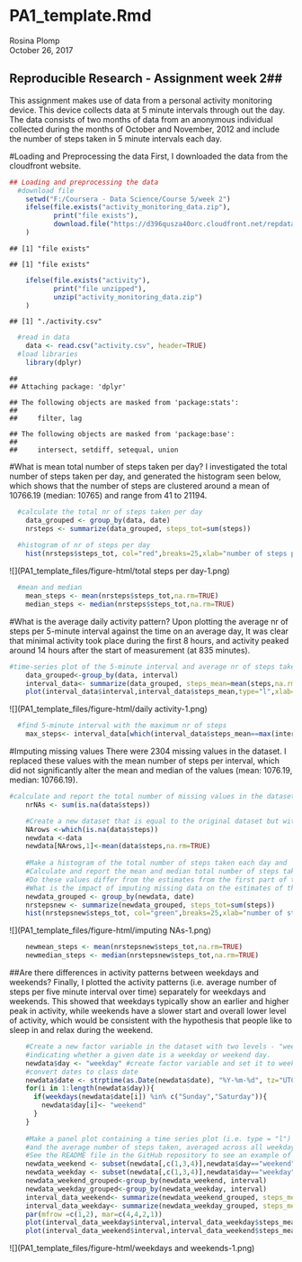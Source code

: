 # PA1_template.Rmd
Rosina Plomp  
October 26, 2017  


## Reproducible Research - Assignment week 2##

This assignment makes use of data from a personal activity monitoring device. This device collects data at 5 minute intervals through out the day. The data consists of two months of data from an anonymous individual collected during the months of October and November, 2012 and include the number of steps taken in 5 minute intervals each day.

#Loading and Preprocessing the data
First, I downloaded the data from the cloudfront website.


```r
## Loading and preprocessing the data
  #download file
    setwd("F:/Coursera - Data Science/Course 5/week 2")
    ifelse(file.exists("activity_monitoring_data.zip"),
           print("file exists"), 
           download.file("https://d396qusza40orc.cloudfront.net/repdata%2Fdata%2Factivity.zip", destfile="activity_monitoring_data.zip")
    )
```

```
## [1] "file exists"
```

```
## [1] "file exists"
```

```r
    ifelse(file.exists("activity"),
           print("file unzipped"),
           unzip("activity_monitoring_data.zip")
    )
```

```
## [1] "./activity.csv"
```

```r
  #read in data
    data <- read.csv("activity.csv", header=TRUE)
  #load libraries
    library(dplyr)
```

```
## 
## Attaching package: 'dplyr'
```

```
## The following objects are masked from 'package:stats':
## 
##     filter, lag
```

```
## The following objects are masked from 'package:base':
## 
##     intersect, setdiff, setequal, union
```

#What is mean total number of steps taken per day?
I investigated the total number of steps taken per day, and generated the histogram seen below, which shows that the number of steps are clustered around a mean of 10766.19 (median: 10765) and range from 41 to 21194. 


```r
  #calculate the total nr of steps taken per day
    data_grouped <- group_by(data, date)
    nrsteps <- summarize(data_grouped, steps_tot=sum(steps))
      
  #histogram of nr of steps per day
    hist(nrsteps$steps_tot, col="red",breaks=25,xlab="number of steps per day",main="number of steps per day") 
```

![](PA1_template_files/figure-html/total steps per day-1.png)<!-- -->

```r
  #mean and median
    mean_steps <- mean(nrsteps$steps_tot,na.rm=TRUE)
    median_steps <- median(nrsteps$steps_tot,na.rm=TRUE)
```
#What is the average daily activity pattern?
Upon plotting the average nr of steps per 5-minute interval against the time on an average day, It was clear that minimal activity took place during the first 8 hours, and activity peaked around 14 hours after the start of measurement (at 835 minutes). 

```r
#time-series plot of the 5-minute interval and average nr of steps taken
    data_grouped<-group_by(data, interval)
    interval_data<- summarize(data_grouped, steps_mean=mean(steps,na.rm=TRUE))
    plot(interval_data$interval,interval_data$steps_mean,type="l",xlab="time(min)",ylab="average nr of steps", main="daily activity pattern")
```

![](PA1_template_files/figure-html/daily activity-1.png)<!-- -->

```r
  #find 5-minute interval with the maximum nr of steps
    max_steps<- interval_data[which(interval_data$steps_mean==max(interval_data$steps_mean)),1]
```

#Imputing missing values
There were 2304 missing values in the dataset. I replaced these values with the mean number of steps per interval, which did not significantly alter the mean and median of the values (mean: 1076.19, median: 10766.19).


```r
#calculate and report the total number of missing values in the dataset
    nrNAs <- sum(is.na(data$steps))

    #Create a new dataset that is equal to the original dataset but with the missing data filled in.
    NArows <-which(is.na(data$steps))
    newdata <-data
    newdata[NArows,1]<-mean(data$steps,na.rm=TRUE)
    
    #Make a histogram of the total number of steps taken each day and 
    #Calculate and report the mean and median total number of steps taken per day. 
    #Do these values differ from the estimates from the first part of the assignment? 
    #What is the impact of imputing missing data on the estimates of the total daily number of steps?
    newdata_grouped <- group_by(newdata, date)
    nrstepsnew <- summarize(newdata_grouped, steps_tot=sum(steps))
    hist(nrstepsnew$steps_tot, col="green",breaks=25,xlab="number of steps per day",main="number of steps per day") 
```

![](PA1_template_files/figure-html/imputing NAs-1.png)<!-- -->

```r
    newmean_steps <- mean(nrstepsnew$steps_tot,na.rm=TRUE)
    newmedian_steps <- median(nrstepsnew$steps_tot,na.rm=TRUE)
```

##Are there differences in activity patterns between weekdays and weekends?
Finally, I plotted the activity patterns (i.e. average number of steps per five minute interval over time) separately for weekdays and weekends. This showed that weekdays typically show an earlier and higher peak in activity, while weekends have a slower start and overall lower level of activity, which would be consistent with the hypothesis that people like to sleep in and relax during the weekend.


```r
    #Create a new factor variable in the dataset with two levels - "weekday" and "weekend" 
    #indicating whether a given date is a weekday or weekend day.
    newdata$day <- "weekday" #create factor variable and set it to weekday
    #convert dates to class date
    newdata$date <- strptime(as.Date(newdata$date), "%Y-%m-%d", tz="UTC")
    for(i in 1:length(newdata$day)){
      if(weekdays(newdata$date[i]) %in% c("Sunday","Saturday")){
        newdata$day[i]<- "weekend"
      }
    }
    
    #Make a panel plot containing a time series plot (i.e. type = "l") of the 5-minute interval (x-axis) 
    #and the average number of steps taken, averaged across all weekday days or weekend days (y-axis). 
    #See the README file in the GitHub repository to see an example of what this plot should look like using simulated data.    
    newdata_weekend <- subset(newdata[,c(1,3,4)],newdata$day=="weekend")
    newdata_weekday <- subset(newdata[,c(1,3,4)],newdata$day=="weekday")
    newdata_weekend_grouped<-group_by(newdata_weekend, interval)
    newdata_weekday_grouped<-group_by(newdata_weekday, interval)
    interval_data_weekend<- summarize(newdata_weekend_grouped, steps_mean=mean(steps,na.rm=TRUE))
    interval_data_weekday<- summarize(newdata_weekday_grouped, steps_mean=mean(steps,na.rm=TRUE))
    par(mfrow =c(1,2), mar=c(4,4,2,1)) 
    plot(interval_data_weekday$interval,interval_data_weekday$steps_mean,type="l",main="Weekday",xlab="time(min)",ylab="average nr of steps")
    plot(interval_data_weekend$interval,interval_data_weekend$steps_mean,type="l",main="Weekend",xlab="time(min)",ylab="average nr of steps")
```

![](PA1_template_files/figure-html/weekdays and weekends-1.png)<!-- -->


